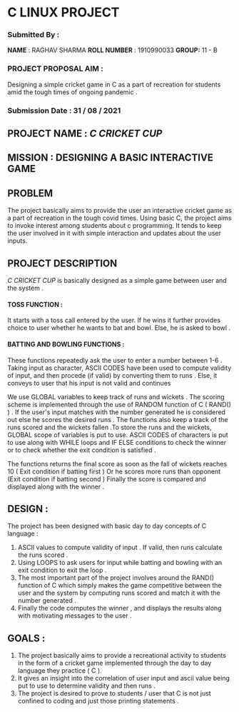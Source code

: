 # C LINUX PROJECT

### Submitted By :
**NAME** : RAGHAV SHARMA
**ROLL NUMBER** : 1910990033
**GROUP:** 11 - B

### PROJECT PROPOSAL AIM :
Designing a simple cricket game in C as a part of recreation for students amid the tough times of ongoing pandemic .

### Submission Date : 31 / 08 / 2021

## PROJECT NAME : *C CRICKET CUP*

## MISSION : DESIGNING A BASIC INTERACTIVE GAME


## PROBLEM

The project basically aims to provide the user an interactive cricket game as a part of recreation in the tough covid times.
Using basic C, the project aims to invoke interest among students about c programming. It tends to keep the user involved in it
 with simple interaction and updates about the user inputs.

## PROJECT DESCRIPTION

*C CRICKET CUP* is basically designed as a simple game between user and the system .

#### TOSS FUNCTION :

It starts with a toss call entered by the user. If he wins it further provides choice to user whether he wants to bat and bowl.
Else, he is asked to bowl .

#### BATTING AND BOWLING FUNCTIONS :

These functions repeatedly ask the user to enter a number between 1-6 .
Taking input as character, ASCII CODES have been used to compute validity of input, and then procede (if valid) by converting them to runs .
Else, it conveys to user that his input is not valid and continues

We use GLOBAL variables to keep track of runs and wickets .
The scoring scheme is implemented through the use of RANDOM function of C ( RAND() ) . If the user's input matches with the number generated
he is considered out else he scores the desired runs .
The functions also keep a track of the runs scored and the wickets fallen .To store the runs and the wickets, GLOBAL scope of variables is put to use.
ASCII CODES of characters is put to use along with WHILE loops and IF ELSE conditions to check the winner or to check whether the exit condition is
satisfied .

The functions returns the final score as soon as the fall of wickets reaches 10 ( Exit condition if batting first ) Or he scores more runs than opponent
(Exit condition if batting second )
Finally the score is compared and displayed along with the winner .

## DESIGN :

The project has been designed with basic day to day concepts of C language :


1. ASCII values to compute validity of input . If valid, then runs calculate the runs scored .
2. Using LOOPS to ask users for input while batting and bowling with an exit condition to exit the loop .
3. The most important part of the project involves around the RAND() function of C which simply makes the game competitive between the user and the system
   by computing runs scored and match it with the number generated .
4. Finally the code computes the winner , and displays the results along with motivating messages to the user .

## GOALS :
1. The project basically aims to provide a recreational activity to students in the form of a cricket game implemented through the day to day language they
   practice ( C ).
2. It gives an insight into the correlation of user input and ascii value being put to use to determine validity and then runs .
3. The project is desired to prove to students / user that C is not just confined to coding and just those printing statements .
